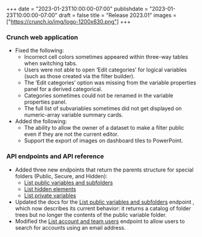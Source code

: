 +++
date = "2023-01-23T10:00:00-07:00"
publishdate = "2023-01-23T10:00:00-07:00"
draft = false
title = "Release 2023.01"
images = ["https://crunch.io/img/logo-1200x630.png"]
+++

### Crunch web application

- Fixed the following:
    - Incorrect cell colors sometimes appeared within three-way tables when switching tabs.
    - Users were not able to open ‘Edit categories’ for logical variables (such as those created via the filter builder).
    - The ‘Edit categories’ option was missing from the variable properties panel for a derived categorical.
    - Categories sometimes could not be renamed in the variable properties panel.
    - The full list of subvariables sometimes did not get displayed on numeric-array variable summary cards.
- Added the following:
    - The ability to allow the owner of a dataset to make a filter public even if they are not the current editor.
    - Support the export of images on dashboard tiles to PowerPoint.



### API endpoints and API reference

- Added three new endpoints that return the parents structure for special folders (Public, Secure, and Hidden):
    - [List public variables and subfolders](https://crunch.io/api/reference/#get-/datasets/-dataset_id-/folders/public/)
    - [List hidden elements](https://crunch.io/api/reference/#get-/datasets/-dataset_id-/folders/hidden/)
    - [List private variables](https://crunch.io/api/reference/#get-/datasets/-dataset_id-/folders/secure/)
- Updated the docs for the [List public variables and subfolders](https://crunch.io/api/reference/#get-/datasets/-dataset_id-/folders/public/) endpoint , which now describes its current behavior: it returns a catalog of folder trees but no longer the contents of the public variable folder.
- Modified the [List account and team users](https://crunch.io/api/reference/#get-/users/) endpoint to allow users to search for accounts using an email address.

